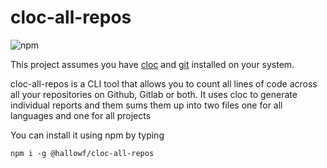 # cloc-all-repos

![npm](https://img.shields.io/npm/v/@hallowf/cloc-all-repos)


This project assumes you have [cloc](https://github.com/AlDanial/cloc) and [git](https://git-scm.com/) installed on your system.

cloc-all-repos is a CLI tool that allows you to count all lines of code across all your repositories on Github, Gitlab or both. It uses cloc to generate individual reports and them sums them up into two files one for all languages and one for all projects

You can install it using npm by typing

`npm i -g @hallowf/cloc-all-repos`
